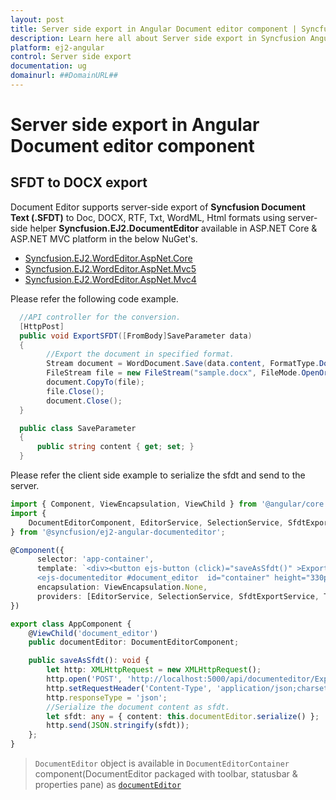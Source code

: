 ```yaml
---
layout: post
title: Server side export in Angular Document editor component | Syncfusion
description: Learn here all about Server side export in Syncfusion Angular Document editor component of Syncfusion Essential JS 2 and more.
platform: ej2-angular
control: Server side export 
documentation: ug
domainurl: ##DomainURL##
---
```


# Server side export in Angular Document editor component

## SFDT to DOCX export

Document Editor supports server-side export of **Syncfusion Document Text (.SFDT)** to Doc, DOCX, RTF, Txt, WordML, Html formats using server-side helper **Syncfusion.EJ2.DocumentEditor** available in ASP.NET Core & ASP.NET MVC platform in the below NuGet's.

* [Syncfusion.EJ2.WordEditor.AspNet.Core](https://www.nuget.org/packages/Syncfusion.EJ2.WordEditor.AspNet.Core)
* [Syncfusion.EJ2.WordEditor.AspNet.Mvc5](https://www.nuget.org/packages/Syncfusion.EJ2.WordEditor.AspNet.Mvc5)
* [Syncfusion.EJ2.WordEditor.AspNet.Mvc4](https://www.nuget.org/packages/Syncfusion.EJ2.WordEditor.AspNet.Mvc4)

Please refer the following code example.

```csharp
  //API controller for the conversion.
  [HttpPost]
  public void ExportSFDT([FromBody]SaveParameter data)
  {
        //Export the document in specified format.
        Stream document = WordDocument.Save(data.content, FormatType.Docx);
        FileStream file = new FileStream("sample.docx", FileMode.OpenOrCreate, FileAccess.ReadWrite);
        document.CopyTo(file);
        file.Close();
        document.Close();
  }

  public class SaveParameter
  {
      public string content { get; set; }
  }
```

Please refer the client side example to serialize the sfdt and send to the server.

```typescript
import { Component, ViewEncapsulation, ViewChild } from '@angular/core';
import {
    DocumentEditorComponent, EditorService, SelectionService, SfdtExportService, TextExportService, WordExportService
} from '@syncfusion/ej2-angular-documenteditor';

@Component({
      selector: 'app-container',
      template: `<div><button ejs-button (click)="saveAsSfdt()" >Export SFDT</button>
      <ejs-documenteditor #document_editor  id="container" height="330px" style="display:block" [isReadOnly]=false [enableEditor]=true [enableWordExport]=true [enableSfdtExport]=true> </ejs-documenteditor></div>`,
      encapsulation: ViewEncapsulation.None,
      providers: [EditorService, SelectionService, SfdtExportService, TextExportService]
})

export class AppComponent {
    @ViewChild('document_editor')
    public documentEditor: DocumentEditorComponent;

    public saveAsSfdt(): void {
        let http: XMLHttpRequest = new XMLHttpRequest();
        http.open('POST', 'http://localhost:5000/api/documenteditor/ExportSFDT');
        http.setRequestHeader('Content-Type', 'application/json;charset=UTF-8');
        http.responseType = 'json';
        //Serialize the document content as sfdt.
        let sfdt: any = { content: this.documentEditor.serialize() };
        http.send(JSON.stringify(sfdt));
    };
}
```

> `DocumentEditor` object is available in `DocumentEditorContainer` component(DocumentEditor packaged with toolbar, statusbar & properties pane) as [`documentEditor`](https://ej2.syncfusion.com/angular/documentation/api/document-editor-container/#documenteditor)
